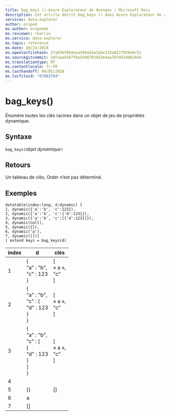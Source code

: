 ```yaml
---
title: bag_keys ()-Azure Explorateur de données | Microsoft Docs
description: Cet article décrit bag_keys () dans Azure Explorateur de données.
services: data-explorer
author: orspod
ms.author: orspodek
ms.reviewer: rkarlin
ms.service: data-explorer
ms.topic: reference
ms.date: 10/23/2018
ms.openlocfilehash: 2fa63bf0b4eea594a54a3abe132a0127929e0c52
ms.sourcegitcommit: 3dfaaa5567f8a5598702d52e4aa787d4249824d4
ms.translationtype: MT
ms.contentlocale: fr-FR
ms.lasthandoff: 08/05/2020
ms.locfileid: "87803794"
---
```

# <a name="bag_keys"></a>bag_keys()

Énumère toutes les clés racines dans un objet de jeu de propriétés dynamique.

## <a name="syntax"></a>Syntaxe

`bag_keys(`*objet dynamique*`)`

## <a name="returns"></a>Retours

Un tableau de clés, Order n’est pas déterminé.

## <a name="examples"></a>Exemples

<!-- csl: https://help.kusto.windows.net/Samples -->
```
datatable(index:long, d:dynamic) [
1, dynamic({'a':'b', 'c':123}), 
2, dynamic({'a':'b', 'c':{'d':123}}),
3, dynamic({'a':'b', 'c':[{'d':123}]}),
4, dynamic(null),
5, dynamic({}),
6, dynamic('a'),
7, dynamic([])]
| extend keys = bag_keys(d)
```

|index|d|clés|
|---|---|---|
|1|{<br>  "a" : "b",<br>  "c" : 123<br>}|[<br>  « a »,<br>  "c"<br>]|
|2|{<br>  "a" : "b",<br>  "c" : {<br>    "d" : 123<br>  }<br>}|[<br>  « a »,<br>  "c"<br>]|
|3|{<br>  "a" : "b",<br>  "c" : [<br>    {<br>      "d" : 123<br>    }<br>  ]<br>}|[<br>  « a »,<br>  "c"<br>]|
|4|||
|5|{}|[]|
|6|a||
|7|[]||
